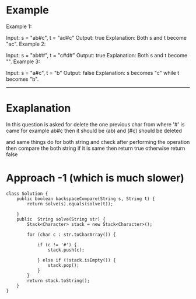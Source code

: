 
# Example
Example 1:

Input: s = "ab#c", t = "ad#c"
Output: true
Explanation: Both s and t become "ac".
Example 2:

Input: s = "ab##", t = "c#d#"
Output: true
Explanation: Both s and t become "".
Example 3:

Input: s = "a#c", t = "b"
Output: false
Explanation: s becomes "c" while t becomes "b".
 
----------------------------------------------------------------
 # Exaplanation 

In this question is asked for delete the one previous char from where '#' is came for example ab#c then it should be (ab) and (#c) should be deleted

and same things do for both string and check after performing the operation then compare the both string if it is same then return true otherwise return false

# Approach -1 (which is much  slower)
```
class Solution {
    public boolean backspaceCompare(String s, String t) {
        return solve(s).equals(solve(t));

    }
    public  String solve(String str) {
        Stack<Character> stack = new Stack<Character>();
        
        for (char c : str.toCharArray()) {
		
            if (c != '#') {
                stack.push(c);
				
            } else if (!stack.isEmpty()) {
                stack.pop();
            }
        }
        return stack.toString();
    }
}


```

